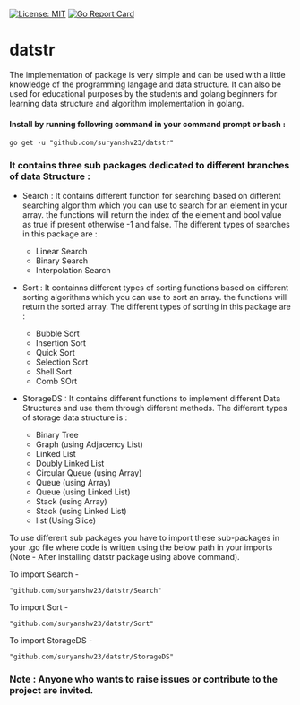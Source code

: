 [![License: MIT](https://img.shields.io/badge/License-MIT-yellow.svg)](https://opensource.org/licenses/MIT) [![Go Report Card](https://goreportcard.com/badge/github.com/suryanshv23/datstr)](https://goreportcard.com/report/github.com/suryanshv23/datstr)
# datstr
The implementation of package is very simple and can be used with a little knowledge of the programming langage and data structure. It can also be used for educational purposes by the students and golang beginners for learning data structure and algorithm implementation in golang.

#### Install by running following command in your command prompt or bash :
    go get -u "github.com/suryanshv23/datstr" 

### It contains three sub packages dedicated to different branches of data Structure :

- Search : It contains different function for searching based on different searching algorithm which you can use to search for an element in your array. the functions will return the index of the element and bool value as true if present otherwise -1 and false. The different types of searches in this package are :
    
    - Linear Search
    - Binary Search
    - Interpolation Search
    
- Sort : It containns different types of sorting functions based on different sorting algorithms which you can use to sort an array. the functions will return the sorted array. The different types of sorting in this package are :
    
    - Bubble Sort
    - Insertion Sort
    - Quick Sort
    - Selection Sort
    - Shell Sort
    - Comb SOrt
    
- StorageDS : It contains different functions to implement different Data Structures and use them through different methods. The different types of storage data structure is :
    - Binary Tree
    - Graph (using Adjacency List)
    - Linked List
    - Doubly Linked List
    - Circular Queue (using Array)
    - Queue (using Array)
    - Queue (using Linked List)
    - Stack (using Array)
    - Stack (using Linked List)
    - list (Using Slice)
    
To use different sub packages you have to import these sub-packages in your .go file where code is written using the below path in your imports (Note - After installing datstr package using above command).

To import Search -

    "github.com/suryanshv23/datstr/Search"
    
To import Sort - 

    "github.com/suryanshv23/datstr/Sort"
    
To import StorageDS - 

    "github.com/suryanshv23/datstr/StorageDS"
    
### Note : Anyone who wants to raise issues or contribute to the project are invited.
